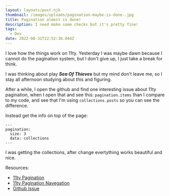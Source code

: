 ```yaml
---
layout: layouts/post.njk
thumbnail: /images/uploads/pagination-maybe-is-done-.jpg
title: Pagination almost is done!
description: I need make some checks but it's pretty fine!
tags:
  - Dev
date: 2022-08-31T22:52:36.044Z
---
```

I love how the things work on 11ty. Yesterday I was maybe dawn because I cannot do the pagination system, but I don't give up, I just take a break for think.

I was thinking about play ***Sea Of Thieves*** but my mind don't leave me, so I stay all afternoon studying about this and figuring. 

After a while, I open the github and find one interesting issue about 11ty pagination, when I open that and see this: `pagination.items` than I compare to my code, and see that I'm using `collections.posts` so you can see the difference.

Instead get the info on top of the page:

```
---
pagination:
  size: 3
  data: collections
---
```

I was getting the collections, after change evertything works beautiful and nice.

Resources:

* [11ty Pagination](https://www.11ty.dev/docs/pagination/)
* [11ty Pagination Navegation](https://www.11ty.dev/docs/pagination/nav/)
* [Github Issue](https://github.com/11ty/eleventy/issues/455)